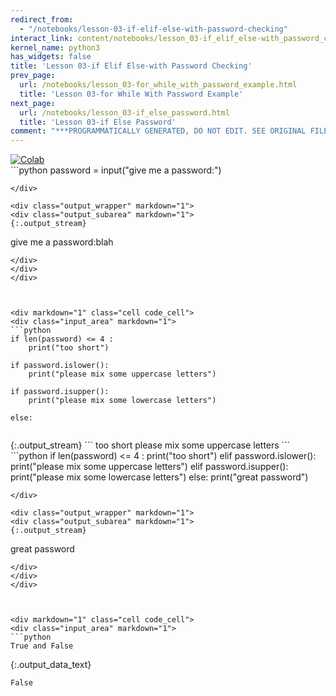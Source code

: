 ```yaml
---
redirect_from:
  - "/notebooks/lesson-03-if-elif-else-with-password-checking"
interact_link: content/notebooks/lesson_03-if_elif_else-with_password_checking.ipynb
kernel_name: python3
has_widgets: false
title: 'Lesson 03-if Elif Else-with Password Checking'
prev_page:
  url: /notebooks/lesson_03-for_while_with_password_example.html
  title: 'Lesson 03-for While With Password Example'
next_page:
  url: /notebooks/lesson_03-if_else_password.html
  title: 'Lesson 03-if Else Password'
comment: "***PROGRAMMATICALLY GENERATED, DO NOT EDIT. SEE ORIGINAL FILES IN /content***"
---
```

<a href="https://colab.research.google.com/github/aviadr1/learn-python/blob/master/live%20class%20demonstrations/lesson%2003%20-%20if%20elif%20else%20-%20with%20password%20checking.ipynb" target="_blank">
<img src="https://colab.research.google.com/assets/colab-badge.svg" 
     title="Open this file in Google Colab" alt="Colab"/>
</a>




<div markdown="1" class="cell code_cell">
<div class="input_area" markdown="1">
```python
password = input("give me a password:")

```
</div>

<div class="output_wrapper" markdown="1">
<div class="output_subarea" markdown="1">
{:.output_stream}
```
give me a password:blah
```
</div>
</div>
</div>



<div markdown="1" class="cell code_cell">
<div class="input_area" markdown="1">
```python
if len(password) <= 4 :
    print("too short")

if password.islower():
    print("please mix some uppercase letters")

if password.isupper():
    print("please mix some lowercase letters")

else:
    

```
</div>

<div class="output_wrapper" markdown="1">
<div class="output_subarea" markdown="1">
{:.output_stream}
```
too short
please mix some uppercase letters
```
</div>
</div>
</div>



<div markdown="1" class="cell code_cell">
<div class="input_area" markdown="1">
```python
if len(password) <= 4 :
    print("too short")
elif password.islower():
    print("please mix some uppercase letters")
elif password.isupper():
    print("please mix some lowercase letters")
else:
    print("great password")


```
</div>

<div class="output_wrapper" markdown="1">
<div class="output_subarea" markdown="1">
{:.output_stream}
```
great password
```
</div>
</div>
</div>



<div markdown="1" class="cell code_cell">
<div class="input_area" markdown="1">
```python
True and False

```
</div>

<div class="output_wrapper" markdown="1">
<div class="output_subarea" markdown="1">


{:.output_data_text}
```
False
```


</div>
</div>
</div>


